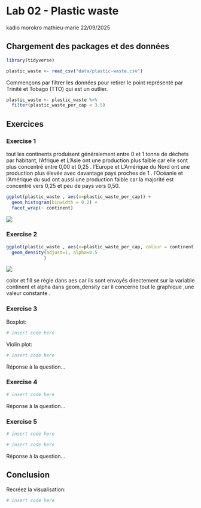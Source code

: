 Lab 02 - Plastic waste
================
kadio morokro mathieu-marie
22/09/2025

## Chargement des packages et des données

``` r
library(tidyverse) 
```

``` r
plastic_waste <- read_csv("data/plastic-waste.csv")
```

Commençons par filtrer les données pour retirer le point représenté par
Trinité et Tobago (TTO) qui est un outlier.

``` r
plastic_waste <- plastic_waste %>%
  filter(plastic_waste_per_cap < 3.5)
```

## Exercices

### Exercise 1

tout les continents produisent généralement entre 0 et 1 tonne de
déchets par habitant, l’Afrique et L’Asie ont une production plus faible
car elle sont plus concentré entre 0,00 et 0,25 . l’Europe et L’Amérique
du Nord ont une production plus élevée avec davantage pays proches de 1
. l’Océanie et l’Amérique du sud ont aussi une production faible car la
majorité est concentré vers 0,25 et peu de pays vers 0,50.

``` r
ggplot(plastic_waste , aes(x=plastic_waste_per_cap)) +
  geom_histogram(binwidth = 0.2) + 
  facet_wrap(~ continent)
```

![](lab-02_files/figure-gfm/plastic-waste-continent-1.png)<!-- -->

### Exercise 2

``` r
ggplot(plastic_waste , aes(x=plastic_waste_per_cap, colour = continent , fill = continent ,  )) +
  geom_density(adjust=1, alpha=0.5
              )
```

![](lab-02_files/figure-gfm/plastic-waste-density-1.png)<!-- -->

color et fill se règle dans aes car ils sont envoyés directement sur la
variable continent et alpha dans geom_density car il concerne tout le
graphique ,une valeur constante .

### Exercise 3

Boxplot:

``` r
# insert code here
```

Violin plot:

``` r
# insert code here
```

Réponse à la question…

### Exercise 4

``` r
# insert code here
```

Réponse à la question…

### Exercise 5

``` r
# insert code here
```

``` r
# insert code here
```

Réponse à la question…

## Conclusion

Recréez la visualisation:

``` r
# insert code here
```
